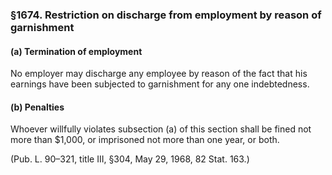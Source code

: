 ### §1674. Restriction on discharge from employment by reason of garnishment ###

#### (a) Termination of employment ####

No employer may discharge any employee by reason of the fact that his earnings have been subjected to garnishment for any one indebtedness.

#### (b) Penalties ####

Whoever willfully violates subsection (a) of this section shall be fined not more than $1,000, or imprisoned not more than one year, or both.

(Pub. L. 90–321, title III, §304, May 29, 1968, 82 Stat. 163.)